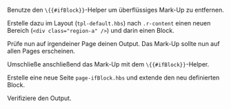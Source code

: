 Benutze den `\{{#ifBlock}}`-Helper um überflüssiges Mark-Up zu entfernen. 

Erstelle dazu im Layout (`tpl-default.hbs`) nach `.r-content` einen neuen Bereich (`<div class="region-a" />`) und darin einen Block. 

Prüfe nun auf irgendeiner Page deinen Output. Das Mark-Up sollte nun auf allen Pages erscheinen. 

Umschließe anschließend das Mark-Up mit dem `\{{#ifBlock}}`-Helper. 

Erstelle eine neue Seite `page-ifBlock.hbs` und extende den neu definierten Block. 

Verifiziere den Output. 